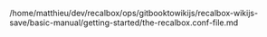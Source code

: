 /home/matthieu/dev/recalbox/ops/gitbooktowikijs/recalbox-wikijs-save/basic-manual/getting-started/the-recalbox.conf-file.md